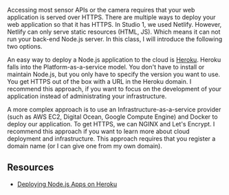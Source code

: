 Accessing most sensor APIs or the camera requires that your web application is served over HTTPS. There are multiple ways to deploy your web application so that it has HTTPS. In Studio 1, we used Netlify. However, Netlify can only serve static resources (HTML, JS). Which means it can not run your back-end Node.js server. In this class, I will introduce the following two options.

An easy way to deploy a Node.js application to the cloud is [Heroku](https://www.heroku.com/). Heroku falls into the Platform-as-a-service model. You don't have to install or maintain Node.js, but you only have to specify the version you want to use. You get HTTPS out of the box with a URL in the Heroku domain. I recommend this approach, if you want to focus on the development of your application instead of administrating your infrastructure.

A more complex approach is to use an Infrastructure-as-a-service provider (such as AWS EC2, Digital Ocean, Google Compute Engine) and Docker to deploy our application. To get HTTPS, we can NGINX and Let's Encrypt. I recommend this approach if you want to learn more about cloud deployment and infrastructure. This approach requires that you register a domain name (or I can give one from my own domain).

## Resources
* [Deploying Node.js Apps on Heroku](https://devcenter.heroku.com/articles/deploying-nodejs)